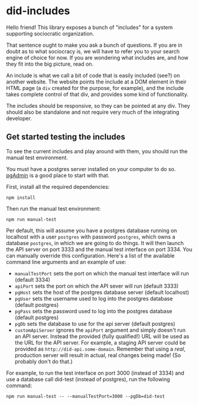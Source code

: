 # did-includes

Hello friend!
This library exposes a bunch of "includes" for a system supporting sociocratic organization.

That sentence ought to make you ask a bunch of questions.
If you are in doubt as to what sociocracy is, we will have to refer you to your search engine of choice for now.
If you are wondering what includes are, and how they fit into the big picture, read on.

An include is what we call a bit of code that is easily included (see?) on another website.
The website points the include at a DOM element in their HTML page (a `div` created for the purpose, for example), and the include takes complete control of that div, and provides some kind of functionality.

The includes should be responsive, so they can be pointed at any div.
They should also be standalone and not require very much of the integrating developer.

## Get started testing the includes

To see the current includes and play around with them, you should run the manual test environment.

You must have a postgres server installed on your computer to do so.
[pgAdmin](https://www.pgadmin.org/download/) is a good place to start with that.

First, install all the required dependencies:

```
npm install
```

Then run the manual test environment:

```
npm run manual-test
```

Per default, this will assume you have a postgres database running on localhost with a user `postgres` with password `postgres`, which owns a database `postgres`, in which we are going to do things.
It will then launch the API server on port 3333 and the manual test interface on port 3334.
You can manually override this configuration.
Here's a list of the available command line arguments and an example of use:

- `manualTestPort` sets the port on which the manual test interface will run (default 3334)
- `apiPort` sets the port on which the API sever will run (default 3333)
- `pgHost` sets the host of the postgres database server (default localhost)
- `pgUser` sets the username used to log into the postgres database (default postgres)
- `pgPass` sets the password used to log into the postgres database (default postgres)
- `pgDb` sets the database to use for the api server (default postgres)
- `customApiServer` ignores the `apiPort` argument and simply doesn't run an API server.
  Instead the provided (fully qualified!) URL will be used as the URL for the API server.
  For example, a staging API server could be provided as `http://did-api.some-domain`.
  Remember that using a *real*, production server will result in actual, real changes being made!
  (So probably don't do that.)

For example, to run the test interface on port 3000 (instead of 3334) and use a database call did-test (instead of postgres), run the following command:

```
npm run manual-test -- --manualTestPort=3000 --pgDb=did-test
```
